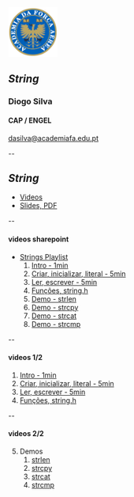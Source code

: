 <img src="img/afa.png" height="100">


## _String_

### Diogo Silva
####  CAP / ENGEL
dasilva@academiafa.edu.pt

<!-- .slide: data-background="Cornsilk" id="string" -->

--

## _String_


- [Videos](#/string_videos)
- [Slides, PDF](pdf/07_strings.pptx.pdf)


--

<!-- .slide: id="string_videos"-->
#### videos sharepoint

- [Strings Playlist](https://academiafaedupt-my.sharepoint.com/:l:/g/personal/dasilva_academiafa_edu_pt/FBJsRtCra9VLhOai9SCIT-ABN-ml2vHugn2I5_Kpk5iS9Q?e=4h6s7m)
  1. [Intro - 1min](https://academiafaedupt.sharepoint.com/:v:/s/PROG2223Spring/EflKPccpx3ZGsIg_mdXQ9WgBNXK8todrctgeiIPzLTMQwQ?e=rnKyXM)
  2. [Criar, inicializar, literal - 5min](https://academiafaedupt.sharepoint.com/:v:/s/PROG2223Spring/Ed8UpvOvBqZKsBksYk8Jj1kBSqvIkrpLwa6dDwOflHSIKQ?e=HmaEq6)
  3. [Ler, escrever - 5min](https://academiafaedupt.sharepoint.com/:v:/s/PROG2223Spring/EazN3K3j0rxPr1jxJiNaWoYB442Juc2ydb1UzMdV_GO2zw?e=i319iJ)
  4. [Funções, string.h](https://academiafaedupt.sharepoint.com/:v:/s/PROG2223Spring/ERFd3N2aXi5EqJcMA3FZAwMBfrLIwlswJgiHFQOtiFY44w?e=3cRImV)
  5. [Demo - strlen](https://academiafaedupt.sharepoint.com/:v:/s/PROG2223Spring/Ed5di9hPiixAsB_j1Z9RTt4BFw0-6u5edBTQQY6UKb60vA?e=33hZ2K)
  6. [Demo - strcpy](https://academiafaedupt.sharepoint.com/:v:/s/PROG2223Spring/EWtON_ZHX8lBvLtzfNFGVRkB9yEM7yMCmXFdLF-eRiTHLg?e=AfjcRh)
  7. [Demo - strcat](https://academiafaedupt.sharepoint.com/:v:/s/PROG2223Spring/ETw_d7vexypGkvDlrXrn_IYBmK6s17uTdYXShxpBil7t4Q?e=IW4tEp)
  8. [Demo - strcmp](https://academiafaedupt.sharepoint.com/:v:/s/PROG2223Spring/EVdBbHGKHqFCuKrn_12u2-oBjj5Na_yVBPZb3sfyTpECvQ?e=iJfHwN)

--



#### videos 1/2
<!-- .slide: data-visibility="hidden"-->

1. [Intro - 1min](https://www.loom.com/share/052f8b6943a24194a8c230c1ee2b373e)
2. [Criar, inicializar, literal - 5min](https://www.loom.com/share/fa4721a776c3422b8a010c078c6feec9)
3. [Ler, escrever - 5min](https://www.loom.com/share/fa5d7352b0444e1485d71054e8f8d595)
4. [Funções, string.h](https://www.loom.com/share/71ce0707b88f4859bc68e64a3460db35)

--



#### videos 2/2
<!-- .slide: data-visibility="hidden"-->

5. Demos
   1. [strlen](https://www.loom.com/share/71db4a4008af4790b87e1e6968aa5bb2)
   2. [strcpy](https://www.loom.com/share/ee62ce4b631d498e83a8088b201f64fa)
   3. [strcat](https://www.loom.com/share/483befaa51ec4931b6e19752f084d678)
   4. [strcmp](https://www.loom.com/share/d70b512fa5f249efadd1c15c78c6044b)